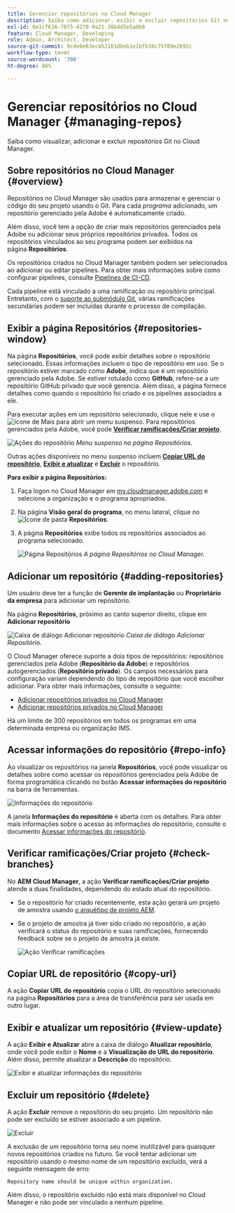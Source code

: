 ```yaml
---
title: Gerenciar repositórios no Cloud Manager
description: Saiba como adicionar, exibir e excluir repositórios Git no Cloud Manager.
exl-id: 6e1cf636-78f5-4270-9a21-38b4d5e5a0b0
feature: Cloud Manager, Developing
role: Admin, Architect, Developer
source-git-commit: 9cde6e63ec452161dbeb1e1bfb10c75f89e2692c
workflow-type: tm+mt
source-wordcount: '708'
ht-degree: 86%

---
```



# Gerenciar repositórios no Cloud Manager {#managing-repos}

Saiba como visualizar, adicionar e excluir repositórios Git no Cloud Manager.

## Sobre repositórios no Cloud Manager {#overview}

Repositórios no Cloud Manager são usados para armazenar e gerenciar o código do seu projeto usando o Git. Para cada *programa* adicionado, um repositório gerenciado pela Adobe é automaticamente criado.

Além disso, você tem a opção de criar mais repositórios gerenciados pela Adobe ou adicionar seus próprios repositórios privados. Todos os repositórios vinculados ao seu programa podem ser exibidos na página **Repositórios**.

Os repositórios criados no Cloud Manager também podem ser selecionados ao adicionar ou editar pipelines. Para obter mais informações sobre como configurar pipelines, consulte [Pipelines de CI-CD](/help/implementing/cloud-manager/configuring-pipelines/introduction-ci-cd-pipelines.md).

Cada pipeline está vinculado a uma ramificação ou repositório principal. Entretanto, com o [suporte ao submódulo Git](git-submodules.md), várias ramificações secundárias podem ser incluídas durante o processo de compilação.

## Exibir a página Repositórios {#repositories-window}

Na página **Repositórios**, você pode exibir detalhes sobre o repositório selecionado. Essas informações incluem o tipo de repositório em uso. Se o repositório estiver marcado como **Adobe**, indica que é um repositório gerenciado pela Adobe. Se estiver rotulado como **GitHub**, refere-se a um repositório GitHub privado que você gerencia. Além disso, a página fornece detalhes como quando o repositório foi criado e os pipelines associados a ele.

Para executar ações em um repositório selecionado, clique nele e use o ![ícone de Mais](https://spectrum.adobe.com/static/icons/workflow_18/Smock_More_18_N.svg) para abrir um menu suspenso. Para repositórios gerenciados pela Adobe, você pode **[Verificar ramificações/Criar projeto](#check-branches)**.

![Ações do repositório](assets/repository-actions.png)
*Menu suspenso na página Repositórios.*

Outras ações disponíveis no menu suspenso incluem **[Copiar URL do repositório](#copy-url)**, **[Exibir e atualizar](#view-update)** e **[Excluir](#delete)** o repositório.

**Para exibir a página Repositórios:**

1. Faça logon no Cloud Manager em [my.cloudmanager.adobe.com](https://my.cloudmanager.adobe.com/) e selecione a organização e o programa apropriados.

1. Na página **Visão geral do programa**, no menu lateral, clique no ![Ícone de pasta](https://spectrum.adobe.com/static/icons/workflow_18/Smock_Folder_18_N.svg) **Repositórios**.

1. A página **Repositórios** exibe todos os repositórios associados ao programa selecionado.

   ![Página Repositórios](assets/repositories.png)
   *A página Repositórios no Cloud Manager.*

## Adicionar um repositório {#adding-repositories}

Um usuário deve ter a função de **Gerente de implantação** ou **Proprietário da empresa** para adicionar um repositório.

Na página **Repositórios**, próximo ao canto superior direito, clique em **Adicionar repositório**

![Caixa de diálogo Adicionar repositório](assets/repository-add.png)
*Caixa de diálogo Adicionar Repositório.*

O Cloud Manager oferece suporte a dois tipos de repositórios: repositórios gerenciados pela Adobe (**Repositório da Adobe**) e repositórios autogerenciados (**Repositório privado**). Os campos necessários para configuração variam dependendo do tipo de repositório que você escolher adicionar. Para obter mais informações, consulte o seguinte:

* [Adicionar repositórios privados no Cloud Manager](adobe-repositories.md)
* [Adicionar repositórios privados no Cloud Manager](private-repositories.md)

Há um limite de 300 repositórios em todos os programas em uma determinada empresa ou organização IMS.

## Acessar informações do repositório {#repo-info}

Ao visualizar os repositórios na janela **Repositórios**, você pode visualizar os detalhes sobre como acessar os repositórios gerenciados pela Adobe de forma programática clicando no botão **Acessar informações do repositório** na barra de ferramentas.

![Informações do repositório](assets/repository-access-repo-info2.png)

A janela **Informações do repositório** é aberta com os detalhes. Para obter mais informações sobre o acesso às informações do repositório, consulte o documento [Acessar informações do repositório](/help/implementing/cloud-manager/managing-code/accessing-repos.md).

## Verificar ramificações/Criar projeto {#check-branches}

No **AEM Cloud Manager**, a ação **Verificar ramificações/Criar projeto** atende a duas finalidades, dependendo do estado atual do repositório.

* Se o repositório for criado recentemente, esta ação gerará um projeto de amostra usando [o arquétipo de projeto AEM](https://experienceleague.adobe.com/pt-br/docs/experience-manager-core-components/using/developing/archetype/overview).
* Se o projeto de amostra já tiver sido criado no repositório, a ação verificará o status do repositório e suas ramificações, fornecendo feedback sobre se o projeto de amostra já existe.

  ![Ação Verificar ramificações](assets/check-branches.png)

## Copiar URL de repositório {#copy-url}

A ação **Copiar URL do repositório** copia o URL do repositório selecionado na página **Repositórios** para a área de transferência para ser usada em outro lugar.

## Exibir e atualizar um repositório {#view-update}

A ação **Exibir e Atualizar** abre a caixa de diálogo **Atualizar repositório**, onde você pode exibir o **Nome** e a **Visualização do URL do repositório**. Além disso, permite atualizar a **Descrição** do repositório.

![Exibir e atualizar informações do repositório](assets/repository-view-update.png)

## Excluir um repositório {#delete}

A ação **Excluir** remove o repositório do seu projeto. Um repositório não pode ser excluído se estiver associado a um pipeline.

![Excluir](assets/repository-delete.png)

A exclusão de um repositório torna seu nome inutilizável para quaisquer novos repositórios criados no futuro. Se você tentar adicionar um repositório usando o mesmo nome de um repositório excluído, verá a seguinte mensagem de erro:

`Repository name should be unique within organization.`

Além disso, o repositório excluído não está mais disponível no Cloud Manager e não pode ser vinculado a nenhum pipeline.

